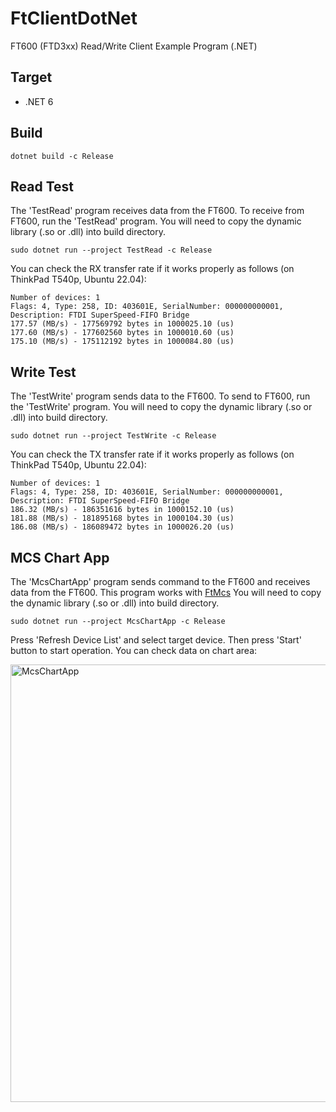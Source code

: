 # FtClientDotNet

FT600 (FTD3xx) Read/Write Client Example Program (.NET)

## Target

* .NET 6

## Build

```
dotnet build -c Release
```

## Read Test

The 'TestRead' program receives data from the FT600. To receive from FT600, run the 'TestRead' program. You will need to copy the dynamic library (.so or .dll) into build directory.

```
sudo dotnet run --project TestRead -c Release
```

You can check the RX transfer rate if it works properly as follows (on ThinkPad T540p, Ubuntu 22.04):

```
Number of devices: 1
Flags: 4, Type: 258, ID: 403601E, SerialNumber: 000000000001, Description: FTDI SuperSpeed-FIFO Bridge
177.57 (MB/s) - 177569792 bytes in 1000025.10 (us)
177.60 (MB/s) - 177602560 bytes in 1000010.60 (us)
175.10 (MB/s) - 175112192 bytes in 1000084.80 (us)
```

## Write Test

The 'TestWrite' program sends data to the FT600. To send to FT600, run the 'TestWrite' program. You will need to copy the dynamic library (.so or .dll) into build directory.

```
sudo dotnet run --project TestWrite -c Release
```

You can check the TX transfer rate if it works properly as follows (on ThinkPad T540p, Ubuntu 22.04):

```
Number of devices: 1
Flags: 4, Type: 258, ID: 403601E, SerialNumber: 000000000001, Description: FTDI SuperSpeed-FIFO Bridge
186.32 (MB/s) - 186351616 bytes in 1000152.10 (us)
181.88 (MB/s) - 181895168 bytes in 1000104.30 (us)
186.08 (MB/s) - 186089472 bytes in 1000026.20 (us)
```

## MCS Chart App

The 'McsChartApp' program sends command to the FT600 and receives data from the FT600. This program works with [FtMcs](../FtMcs/README.md) You will need to copy the dynamic library (.so or .dll) into build directory.

```
sudo dotnet run --project McsChartApp -c Release
```

Press 'Refresh Device List' and select target device. Then press 'Start' button to start operation. You can check data on chart area:

<img src='../docs/FtMcsChartApp.png' alt='McsChartApp' width='700'/>
